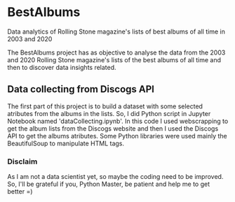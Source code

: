 # BestAlbums
Data analytics of Rolling Stone magazine's lists of best albums of all time in 2003 and 2020

The BestAlbums project has as objective to analyse the data from the 2003 and 2020 Rolling Stone magazine's lists of the best albums of all time and then to discover data insights related.

## Data collecting from Discogs API
The first part of this project is to build a dataset with some selected atributes from the albums in the lists. So, I did Python script in Jupyter Notebook named 'dataCollecting.ipynb'. In this code I used webscrapping to get the album lists from the Discogs website and then I used the Discogs API to get the albums atributes. Some Python libraries were used mainly the BeautifulSoup to manipulate HTML tags.

### Disclaim
As I am not a data scientist yet, so maybe the coding need to be improved. So, I'll be grateful if you, Python Master, be patient and help me to get better =)
